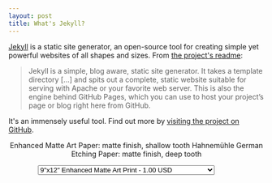 ```yaml
---
layout: post
title: What's Jekyll?
---
```


[Jekyll](https://jekyllrb.com) is a static site generator, an open-source tool for creating simple yet powerful websites of all shapes and sizes. From [the project's readme](https://github.com/jekyll/jekyll/blob/master/README.markdown):

> Jekyll is a simple, blog aware, static site generator. It takes a template directory [...] and spits out a complete, static website suitable for serving with Apache or your favorite web server. This is also the engine behind GitHub Pages, which you can use to host your project’s page or blog right here from GitHub.

It's an immensely useful tool. Find out more by [visiting the project on GitHub](https://github.com/jekyll/jekyll).


<div id="smart-button-container">
      <div style="text-align: center;">
        <div style="margin-bottom: 1.25rem;">
          <p>Enhanced Matte Art Paper: matte finish, shallow tooth
Hahnemühle German Etching Paper:  matte finish, deep tooth</p>
          <select id="item-options"><option value="9"x12" Enhanced Matte Art Print" price="1.00">9"x12" Enhanced Matte Art Print - 1.00 USD</option><option value="9"x12"Hahnemühle German Etching Print" price="1.00">9"x12"Hahnemühle German Etching Print - 1.00 USD</option><option value="12"x16" Enhanced Matte Art Print" price="2.00">12"x16" Enhanced Matte Art Print - 2.00 USD</option><option value="12"x16" Hahnemühle German Etching Print" price="2.00">12"x16" Hahnemühle German Etching Print - 2.00 USD</option></select>
          <select style="visibility: hidden" id="quantitySelect"><option value="1">1</option><option value="2">2</option><option value="3">3</option><option value="4">4</option><option value="5">5</option><option value="6">6</option><option value="7">7</option><option value="8">8</option><option value="9">9</option><option value="10">10</option><option value="11">11</option><option value="12">12</option><option value="13">13</option><option value="14">14</option><option value="15">15</option><option value="16">16</option><option value="17">17</option><option value="18">18</option><option value="19">19</option><option value="20">20</option><option value="21">21</option><option value="22">22</option><option value="23">23</option><option value="24">24</option><option value="25">25</option><option value="26">26</option><option value="27">27</option><option value="28">28</option><option value="29">29</option><option value="30">30</option><option value="31">31</option><option value="32">32</option><option value="33">33</option><option value="34">34</option><option value="35">35</option><option value="36">36</option><option value="37">37</option><option value="38">38</option><option value="39">39</option><option value="40">40</option><option value="41">41</option><option value="42">42</option><option value="43">43</option><option value="44">44</option><option value="45">45</option><option value="46">46</option><option value="47">47</option><option value="48">48</option><option value="49">49</option><option value="50">50</option><option value="51">51</option><option value="52">52</option><option value="53">53</option><option value="54">54</option><option value="55">55</option><option value="56">56</option><option value="57">57</option><option value="58">58</option><option value="59">59</option><option value="60">60</option><option value="61">61</option><option value="62">62</option><option value="63">63</option><option value="64">64</option><option value="65">65</option><option value="66">66</option><option value="67">67</option><option value="68">68</option><option value="69">69</option><option value="70">70</option><option value="71">71</option><option value="72">72</option><option value="73">73</option><option value="74">74</option><option value="75">75</option></select>
        </div>
      <div id="paypal-button-container"></div>
      </div>
    </div>
<script src="https://www.paypal.com/sdk/js?client-id=sb&enable-funding=venmo&currency=USD" data-sdk-integration-source="button-factory"></script>
<script>
  function initPayPalButton() {
    var shipping = 2.99;
    var itemOptions = document.querySelector("#smart-button-container #item-options");
var quantity = parseInt(75);
var quantitySelect = document.querySelector("#smart-button-container #quantitySelect");
if (!isNaN(quantity)) {
  quantitySelect.style.visibility = "visible";
}
var orderDescription = 'Enhanced Matte Art Paper: matte finish, shallow tooth
Hahnemühle German Etching Paper:  matte finish, deep tooth';
if(orderDescription === '') {
  orderDescription = 'Item';
}
paypal.Buttons({
  style: {
    shape: 'rect',
    color: 'gold',
    layout: 'vertical',
    label: 'buynow',
    
  },
  createOrder: function(data, actions) {
    var selectedItemDescription = itemOptions.options[itemOptions.selectedIndex].value;
    var selectedItemPrice = parseFloat(itemOptions.options[itemOptions.selectedIndex].getAttribute("price"));
    var tax = (0 === 0 || false) ? 0 : (selectedItemPrice * (parseFloat(0)/100));
    if(quantitySelect.options.length > 0) {
      quantity = parseInt(quantitySelect.options[quantitySelect.selectedIndex].value);
    } else {
      quantity = 1;
    }

    tax *= quantity;
    tax = Math.round(tax * 100) / 100;
    var priceTotal = quantity * selectedItemPrice + parseFloat(shipping) + tax;
    priceTotal = Math.round(priceTotal * 100) / 100;
    var itemTotalValue = Math.round((selectedItemPrice * quantity) * 100) / 100;

    return actions.order.create({
      purchase_units: [{
        description: orderDescription,
        amount: {
          currency_code: 'USD',
          value: priceTotal,
          breakdown: {
            item_total: {
              currency_code: 'USD',
              value: itemTotalValue,
            },
            shipping: {
              currency_code: 'USD',
              value: shipping,
            },
            tax_total: {
              currency_code: 'USD',
              value: tax,
            }
          }
        },
        items: [{
          name: selectedItemDescription,
          unit_amount: {
            currency_code: 'USD',
            value: selectedItemPrice,
          },
          quantity: quantity
        }]
      }]
    });
  },
  onApprove: function(data, actions) {
    return actions.order.capture().then(function(orderData) {
      
      // Full available details
      console.log('Capture result', orderData, JSON.stringify(orderData, null, 2));

      // Show a success message within this page, e.g.
      const element = document.getElementById('paypal-button-container');
      element.innerHTML = '';
      element.innerHTML = '<h3>Thank you for your payment!</h3>';

      // Or go to another URL:  actions.redirect('thank_you.html');

    });
  },
  onError: function(err) {
    console.log(err);
  },
}).render('#paypal-button-container');
}
initPayPalButton();
</script>